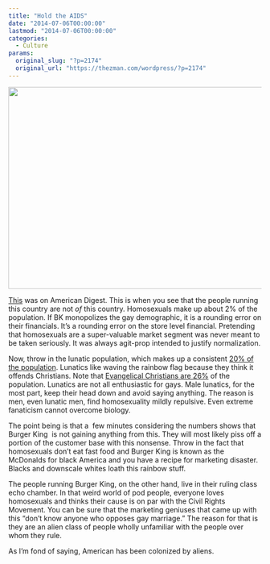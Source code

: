 ```yaml
---
title: "Hold the AIDS"
date: "2014-07-06T00:00:00"
lastmod: "2014-07-06T00:00:00"
categories:
  - Culture
params:
  original_slug: "?p=2174"
  original_url: "https://thezman.com/wordpress/?p=2174"
---
```


<img
src="http://patriactionary.files.wordpress.com/2014/07/burger-king-proud-whopper.jpg?w=645"
class="aligncenter" decoding="async" width="534" height="401" />

<a
href="http://patriactionary.wordpress.com/2014/07/05/are-you-hungry-for-burger-king-now/"
rel="noopener noreferrer" target="_blank">This</a> was on American
Digest. This is when you see that the people running this country are
not *of* this country. Homosexuals make up about 2% of the population.
If BK monopolizes the gay demographic, it is a rounding error on their
financials. It’s a rounding error on the store level financial.
Pretending that homosexuals are a super-valuable market segment was
never meant to be taken seriously. It was always agit-prop intended to
justify normalization.

Now, throw in the lunatic population, which makes up a consistent <a
href="http://www.gallup.com/poll/152021/conservatives-remain-largest-ideological-group.aspx"
rel="noopener noreferrer" target="_blank">20% of the population</a>.
Lunatics like waving the rainbow flag because they think it offends
Christians. Note that
<a href="http://religions.pewforum.org/affiliations"
rel="noopener noreferrer" target="_blank">Evangelical Christians are
26%</a> of the population. Lunatics are not all enthusiastic for gays.
Male lunatics, for the most part, keep their head down and avoid saying
anything. The reason is men, even lunatic men, find homosexuality mildly
repulsive. Even extreme fanaticism cannot overcome biology.

The point being is that a  few minutes considering the numbers shows
that Burger King  is not gaining anything from this. They will most
likely piss off a portion of the customer base with this nonsense. Throw
in the fact that homosexuals don’t eat fast food and Burger King is
known as the McDonalds for black America and you have a recipe for
marketing disaster. Blacks and downscale whites loath this rainbow
stuff.

The people running Burger King, on the other hand, live in their ruling
class echo chamber. In that weird world of pod people, everyone loves
homosexuals and thinks their cause is on par with the Civil Rights
Movement. You can be sure that the marketing geniuses that came up with
this “don’t know anyone who opposes gay marriage.” The reason for that
is they are an alien class of people wholly unfamiliar with the people
over whom they rule.

As I’m fond of saying, American has been colonized by aliens.
